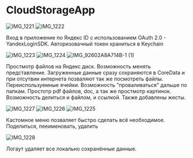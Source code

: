 # CloudStorageApp
![IMG_1221](https://github.com/user-attachments/assets/5089ad3e-5d74-426b-ba41-82f9c58e8c7c)
![IMG_1222](https://github.com/user-attachments/assets/67feb127-4edf-430a-b1e0-eaf71a7469d9)


Вход в приложение по Яндекс ID с использованием OAuth 2.0 - YandexLoginSDK. Авторизовачный токен храниться в Keychain

![IMG_1223](https://github.com/user-attachments/assets/5e08ae0e-8b3a-4c37-96c2-11098f295136)
![IMG_1224](https://github.com/user-attachments/assets/6f72b885-3602-41fd-b1ec-269478a670fc)
![IMG_92602A8A714B-1 (1)](https://github.com/user-attachments/assets/fe513c08-4163-4088-9478-a9c37bab5b4f)

Простмотр файлов на Яндекс диск. Возможность менять представление. Загруженные данные сразу сохраняются в CoreData и при отсутвии интернета позваляют так же посмотреть файлы.
Переиспользуемные ячейки. Возможность "проваливаться" дальше по папкам. Простотр pdf файлов, doc, а так же простмотр картинок. Возможность делиться и файлом, и ссылкой. Также добавлены жесты. 

![IMG_1227](https://github.com/user-attachments/assets/3a515796-dbd1-4700-baee-b05fcba88580)
![IMG_1226](https://github.com/user-attachments/assets/b261b659-4a2c-47ee-9a3e-e44d8d009596)
![IMG_1225](https://github.com/user-attachments/assets/93e06e72-fe2c-4217-9231-1a2adf273c68)

Кастомное меню позваляет быстро сделать всё необходимое. Поделиться, пееименовать, удалить

![IMG_1228](https://github.com/user-attachments/assets/f7602034-a1dd-4bc3-915f-6ee22759d49e)

Логаут удаляет все локально сохранённые данные. 

